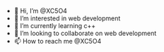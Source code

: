 - 👋 Hi, I’m @XC5O4
- 👀 I’m interested in web development
- 🌱 I’m currently learning c++
- 💞️ I’m looking to collaborate on web development
- 📫 How to reach me @XC5O4

<!---
XC5O4/XC5O4 is a ✨ special ✨ repository because its `README.md` (this file) appears on your GitHub profile.
You can click the Preview link to take a look at your changes.
--->
